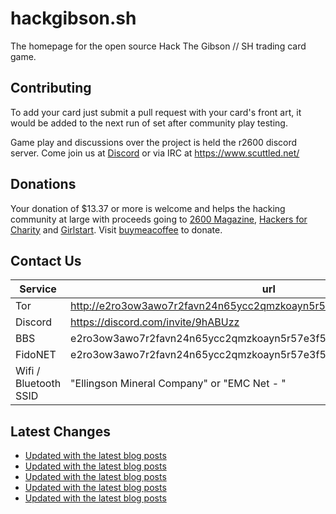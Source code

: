 # hackgibson.sh
The homepage for the open source Hack The Gibson // SH trading card game.


## Contributing

To add your card just submit a pull request with your card's front art, it would be added to the next run of set after community play testing.

Game play and discussions over the project is held the r2600 discord server. Come join us at [Discord](https://discord.com/invite/9hABUzz) or via IRC at https://www.scuttled.net/


## Donations

Your donation of $13.37 or more is welcome and helps the hacking community at large with proceeds going to [2600 Magazine](https://2600.com/), [Hackers for Charity](https://hackersforcharity.org) and [Girlstart](https://girlstart.org).  Visit [buymeacoffee](https://www.buymeacoffee.com/hackgibson.sh) to donate.


## Contact Us

Service | url
-|-
Tor | http://e2ro3ow3awo7r2favn24n65ycc2qmzkoayn5r57e3f56nvjwdcgg32ad.onion
Discord | https://discord.com/invite/9hABUzz
BBS | e2ro3ow3awo7r2favn24n65ycc2qmzkoayn5r57e3f56nvjwdcgg32ad.onion:23
FidoNET | e2ro3ow3awo7r2favn24n65ycc2qmzkoayn5r57e3f56nvjwdcgg32ad.onion:24554
Wifi / Bluetooth SSID | "Ellingson Mineral Company" or "EMC Net - <fidonet address>"

## Latest Changes
<!-- BLOG-POST-LIST:START -->
- [Updated with the latest blog posts](https://github.com/DFW2600/hackgibson.sh/commit/6ed2b07fc0ac588a720c5b95778ec434a27b4a65)
- [Updated with the latest blog posts](https://github.com/DFW2600/hackgibson.sh/commit/31eda9a972e505c4b42245ca71291adfd41f9f3f)
- [Updated with the latest blog posts](https://github.com/DFW2600/hackgibson.sh/commit/c6cda8cde84f0b3d1e17b662343fc0bb59cd331f)
- [Updated with the latest blog posts](https://github.com/DFW2600/hackgibson.sh/commit/1a19608c9e1912a4525b9142ed715e4018559cb4)
- [Updated with the latest blog posts](https://github.com/DFW2600/hackgibson.sh/commit/6b9e82fbb968b4567eba703993367a8b44c36720)
<!-- BLOG-POST-LIST:END -->

